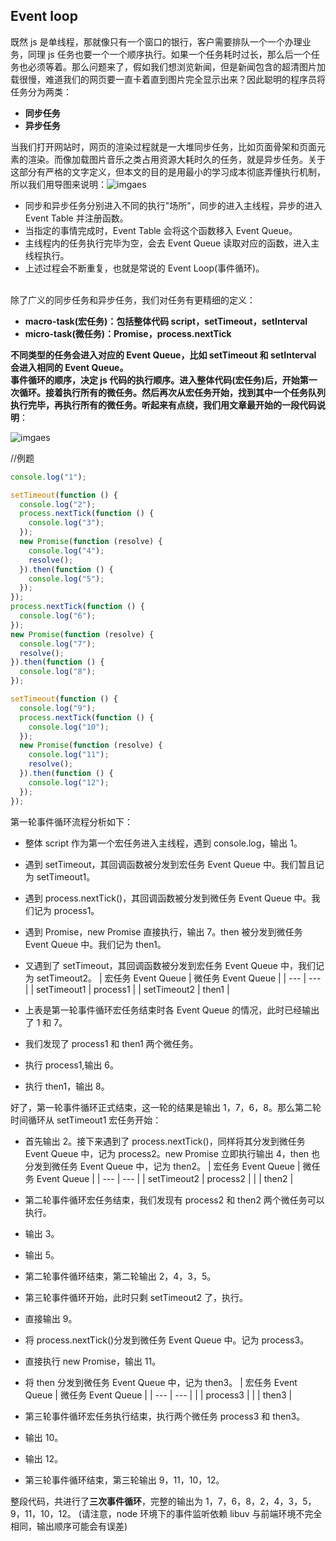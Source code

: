 ## Event loop

既然 js 是单线程，那就像只有一个窗口的银行，客户需要排队一个一个办理业务，同理 js 任务也要一个一个顺序执行。如果一个任务耗时过长，那么后一个任务也必须等着。那么问题来了，假如我们想浏览新闻，但是新闻包含的超清图片加载很慢，难道我们的网页要一直卡着直到图片完全显示出来？因此聪明的程序员将任务分为两类：

- **同步任务**
- **异步任务**

当我们打开网站时，网页的渲染过程就是一大堆同步任务，比如页面骨架和页面元素的渲染。而像加载图片音乐之类占用资源大耗时久的任务，就是异步任务。关于这部分有严格的文字定义，但本文的目的是用最小的学习成本彻底弄懂执行机制，所以我们用导图来说明：![imgaes](/ayu/images/event1.png)

- 同步和异步任务分别进入不同的执行"场所"，同步的进入主线程，异步的进入 Event Table 并注册函数。
- 当指定的事情完成时，Event Table 会将这个函数移入 Event Queue。
- 主线程内的任务执行完毕为空，会去 Event Queue 读取对应的函数，进入主线程执行。
- 上述过程会不断重复，也就是常说的 Event Loop(事件循环)。

<br />除了广义的同步任务和异步任务，我们对任务有更精细的定义：

- **macro-task(宏任务)：包括整体代码 script，setTimeout，setInterval**
- **micro-task(微任务)：Promise，process.nextTick**

**不同类型的任务会进入对应的 Event Queue，比如 setTimeout 和 setInterval 会进入相同的 Event Queue。**<br />**事件循环的顺序，决定 js 代码的执行顺序。进入整体代码(宏任务)后，开始第一次循环。接着执行所有的微任务。然后再次从宏任务开始，找到其中一个任务队列执行完毕，再执行所有的微任务。听起来有点绕，我们用文章最开始的一段代码说明**：

![imgaes](/ayu/images/event2.png)

//例题

```javascript
console.log("1");

setTimeout(function () {
  console.log("2");
  process.nextTick(function () {
    console.log("3");
  });
  new Promise(function (resolve) {
    console.log("4");
    resolve();
  }).then(function () {
    console.log("5");
  });
});
process.nextTick(function () {
  console.log("6");
});
new Promise(function (resolve) {
  console.log("7");
  resolve();
}).then(function () {
  console.log("8");
});

setTimeout(function () {
  console.log("9");
  process.nextTick(function () {
    console.log("10");
  });
  new Promise(function (resolve) {
    console.log("11");
    resolve();
  }).then(function () {
    console.log("12");
  });
});
```

第一轮事件循环流程分析如下：

- 整体 script 作为第一个宏任务进入主线程，遇到 console.log，输出 1。
- 遇到 setTimeout，其回调函数被分发到宏任务 Event Queue 中。我们暂且记为 setTimeout1。
- 遇到 process.nextTick()，其回调函数被分发到微任务 Event Queue 中。我们记为 process1。
- 遇到 Promise，new Promise 直接执行，输出 7。then 被分发到微任务 Event Queue 中。我们记为 then1。
- 又遇到了 setTimeout，其回调函数被分发到宏任务 Event Queue 中，我们记为 setTimeout2。
  | 宏任务 Event Queue | 微任务 Event Queue |
  | --- | --- |
  | setTimeout1 | process1 |
  | setTimeout2 | then1 |

- 上表是第一轮事件循环宏任务结束时各 Event Queue 的情况，此时已经输出了 1 和 7。
- 我们发现了 process1 和 then1 两个微任务。
- 执行 process1,输出 6。
- 执行 then1，输出 8。

好了，第一轮事件循环正式结束，这一轮的结果是输出 1，7，6，8。那么第二轮时间循环从 setTimeout1 宏任务开始：

- 首先输出 2。接下来遇到了 process.nextTick()，同样将其分发到微任务 Event Queue 中，记为 process2。new Promise 立即执行输出 4，then 也分发到微任务 Event Queue 中，记为 then2。
  | 宏任务 Event Queue | 微任务 Event Queue |
  | --- | --- |
  | setTimeout2 | process2 |
  | | then2 |

- 第二轮事件循环宏任务结束，我们发现有 process2 和 then2 两个微任务可以执行。
- 输出 3。
- 输出 5。
- 第二轮事件循环结束，第二轮输出 2，4，3，5。
- 第三轮事件循环开始，此时只剩 setTimeout2 了，执行。
- 直接输出 9。
- 将 process.nextTick()分发到微任务 Event Queue 中。记为 process3。
- 直接执行 new Promise，输出 11。
- 将 then 分发到微任务 Event Queue 中，记为 then3。
  | 宏任务 Event Queue | 微任务 Event Queue |
  | --- | --- |
  | | process3 |
  | | then3 |

- 第三轮事件循环宏任务执行结束，执行两个微任务 process3 和 then3。
- 输出 10。
- 输出 12。
- 第三轮事件循环结束，第三轮输出 9，11，10，12。

整段代码，共进行了**三次事件循环**，完整的输出为 1，7，6，8，2，4，3，5，9，11，10，12。 (请注意，node 环境下的事件监听依赖 libuv 与前端环境不完全相同，输出顺序可能会有误差)
